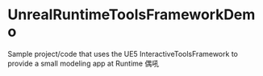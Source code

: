 # UnrealRuntimeToolsFrameworkDemo
Sample project/code that uses the UE5 InteractiveToolsFramework to provide a small modeling app at Runtime
偶吼